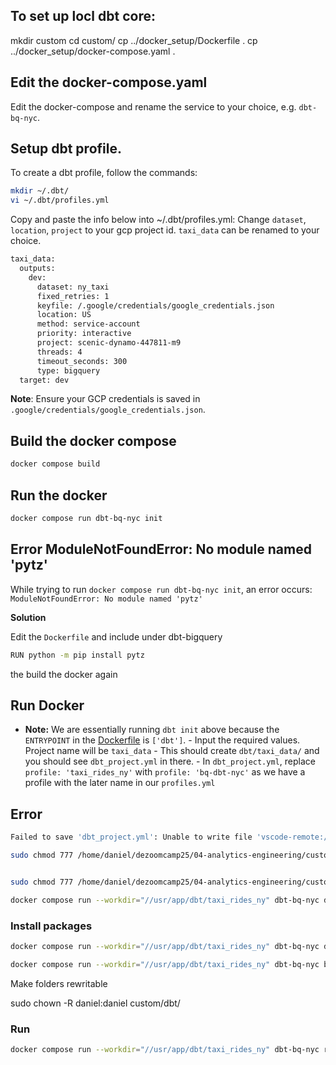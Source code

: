 
## To set up locl dbt core:

mkdir custom
cd custom/
cp ../docker_setup/Dockerfile .
cp ../docker_setup/docker-compose.yaml .

## Edit the docker-compose.yaml
Edit the docker-compose and rename the service to your choice, e.g. `dbt-bq-nyc`.

## Setup dbt profile.

To create a dbt profile, follow the commands:

```bash
mkdir ~/.dbt/
vi ~/.dbt/profiles.yml
```

Copy and paste the info below into ~/.dbt/profiles.yml:
Change `dataset`, `location`, `project` to your gcp project id.
`taxi_data` can be renamed to your choice.

```bash
taxi_data:
  outputs:
    dev:
      dataset: ny_taxi
      fixed_retries: 1
      keyfile: /.google/credentials/google_credentials.json
      location: US
      method: service-account
      priority: interactive
      project: scenic-dynamo-447811-m9
      threads: 4
      timeout_seconds: 300
      type: bigquery
  target: dev
```
**Note**: Ensure your GCP credentials is saved in `.google/credentials/google_credentials.json`.

## Build the docker compose

```bash
docker compose build
```

## Run the docker

```bash
docker compose run dbt-bq-nyc init
```

## Error ModuleNotFoundError: No module named 'pytz'
While trying to run `docker compose run dbt-bq-nyc init`, an error occurs: `ModuleNotFoundError: No module named 'pytz'`

**Solution**

Edit the `Dockerfile` and include under dbt-bigquery

```bash
RUN python -m pip install pytz
```
the build the docker again

## Run Docker


   - **Note:** We are essentially running `dbt init` above because the `ENTRYPOINT` in the [Dockerfile](Dockerfile) is `['dbt']`.
    - Input the required values. Project name will be `taxi_data`
    - This should create `dbt/taxi_data/` and you should see `dbt_project.yml` in there.
    - In `dbt_project.yml`, replace `profile: 'taxi_rides_ny'` with `profile: 'bq-dbt-nyc'` as we have a profile with the later name in our `profiles.yml`


## Error

```bash
Failed to save 'dbt_project.yml': Unable to write file 'vscode-remote://ssh-remote+gcp/home/daniel/dezoomcamp25/04-analytics-engineering/custom/dbt/taxi_data/dbt_project.yml' (NoPermissions (FileSystemError): Error: EACCES: permission denied, open '/home/daniel/dezoomcamp25/04-analytics-engineering/custom/dbt/taxi_data/dbt_project.yml')
```

```bash
sudo chmod 777 /home/daniel/dezoomcamp25/04-analytics-engineering/custom/dbt/taxi_data/dbt_project.yml


sudo chmod 777 /home/daniel/dezoomcamp25/04-analytics-engineering/custom/dbt/taxi_rides/dbt_project.yml
```

```bash
docker compose run --workdir="//usr/app/dbt/taxi_rides_ny" dbt-bq-nyc debug
```

### Install packages

```bash
docker compose run --workdir="//usr/app/dbt/taxi_rides_ny" dbt-bq-nyc deps
```

```bash
docker compose run --workdir="//usr/app/dbt/taxi_rides_ny" dbt-bq-nyc build
```

Make folders rewritable

sudo chown -R daniel:daniel custom/dbt/


### Run

```bash
docker compose run --workdir="//usr/app/dbt/taxi_rides_ny" dbt-bq-nyc run
```